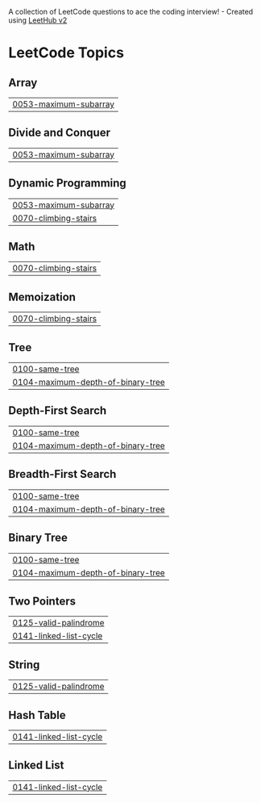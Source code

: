 A collection of LeetCode questions to ace the coding interview! - Created using [LeetHub v2](https://github.com/arunbhardwaj/LeetHub-2.0)
<!---LeetCode Topics Start-->
# LeetCode Topics
## Array
|  |
| ------- |
| [0053-maximum-subarray](https://github.com/gkdbssla97/Leet_Code/tree/master/0053-maximum-subarray) |
## Divide and Conquer
|  |
| ------- |
| [0053-maximum-subarray](https://github.com/gkdbssla97/Leet_Code/tree/master/0053-maximum-subarray) |
## Dynamic Programming
|  |
| ------- |
| [0053-maximum-subarray](https://github.com/gkdbssla97/Leet_Code/tree/master/0053-maximum-subarray) |
| [0070-climbing-stairs](https://github.com/gkdbssla97/Leet_Code/tree/master/0070-climbing-stairs) |
## Math
|  |
| ------- |
| [0070-climbing-stairs](https://github.com/gkdbssla97/Leet_Code/tree/master/0070-climbing-stairs) |
## Memoization
|  |
| ------- |
| [0070-climbing-stairs](https://github.com/gkdbssla97/Leet_Code/tree/master/0070-climbing-stairs) |
## Tree
|  |
| ------- |
| [0100-same-tree](https://github.com/gkdbssla97/Leet_Code/tree/master/0100-same-tree) |
| [0104-maximum-depth-of-binary-tree](https://github.com/gkdbssla97/Leet_Code/tree/master/0104-maximum-depth-of-binary-tree) |
## Depth-First Search
|  |
| ------- |
| [0100-same-tree](https://github.com/gkdbssla97/Leet_Code/tree/master/0100-same-tree) |
| [0104-maximum-depth-of-binary-tree](https://github.com/gkdbssla97/Leet_Code/tree/master/0104-maximum-depth-of-binary-tree) |
## Breadth-First Search
|  |
| ------- |
| [0100-same-tree](https://github.com/gkdbssla97/Leet_Code/tree/master/0100-same-tree) |
| [0104-maximum-depth-of-binary-tree](https://github.com/gkdbssla97/Leet_Code/tree/master/0104-maximum-depth-of-binary-tree) |
## Binary Tree
|  |
| ------- |
| [0100-same-tree](https://github.com/gkdbssla97/Leet_Code/tree/master/0100-same-tree) |
| [0104-maximum-depth-of-binary-tree](https://github.com/gkdbssla97/Leet_Code/tree/master/0104-maximum-depth-of-binary-tree) |
## Two Pointers
|  |
| ------- |
| [0125-valid-palindrome](https://github.com/gkdbssla97/Leet_Code/tree/master/0125-valid-palindrome) |
| [0141-linked-list-cycle](https://github.com/gkdbssla97/Leet_Code/tree/master/0141-linked-list-cycle) |
## String
|  |
| ------- |
| [0125-valid-palindrome](https://github.com/gkdbssla97/Leet_Code/tree/master/0125-valid-palindrome) |
## Hash Table
|  |
| ------- |
| [0141-linked-list-cycle](https://github.com/gkdbssla97/Leet_Code/tree/master/0141-linked-list-cycle) |
## Linked List
|  |
| ------- |
| [0141-linked-list-cycle](https://github.com/gkdbssla97/Leet_Code/tree/master/0141-linked-list-cycle) |
<!---LeetCode Topics End-->